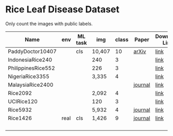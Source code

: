 # Rice Leaf Disease Dataset
Only count the images with public labels.

| Name               | env   | ML task  | img    | class | Paper                                                                                     | Download Link                                                                     |
|--------------------|-------|----------|--------|-------|-------------------------------------------------------------------------------------------|-----------------------------------------------------------------------------------|
| PaddyDoctor10407   |       | cls      | 10,407 | 10    | [arXiv](https://arxiv.org/abs/2205.11108)                                                 | [link](https://www.kaggle.com/competitions/paddy-disease-classification/overview) |
| IndonesiaRice240   |       |          | 240    | 3     |                                                                                           | [link](https://www.kaggle.com/datasets/tedisetiady/leaf-rice-disease-indonesia)   |
| PhilippinesRice552 |       |          | 226    | 3     |                                                                                           | [link](https://github.com/aldrin233/RiceDiseases-DataSet)                         |
| NigeriaRice3355    |       |          | 3,335  | 4     |                                                                                           | [link](https://www.kaggle.com/datasets/nizorogbezuode/rice-leaf-images)           |
| MalaysiaRice2400   |       |          |        |       | [journal](https://peerj.com/articles/cs-432/)                                             | [link](https://www.kaggle.com/datasets/minhhuy2810/rice-diseases-image-dataset)   |
| Rice2092           |       |          | 2,092  | 4     |                                                                                           | [link](https://www.kaggle.com/datasets/jonathanrjpereira/rice-disease)            |
| UCIRice120         |       |          | 120    | 3     |                                                                                           | [link](https://archive.ics.uci.edu/ml/datasets/rice+leaf+diseases)                |
| Rice5932           |       |          | 5,932  | 4     | [journal](https://www.sciencedirect.com/science/article/pii/S0168169919326997)            | [link](https://data.mendeley.com/datasets/fwcj7stb8r/1)                           |
| Rice1426           | real  | cls      | 1,426  | 9     | [journal](https://www.sciencedirect.com/science/article/pii/S1537511020300830?via%3Dihub) | [link](https://drive.google.com/drive/folders/1ewBesJcguriVTX8sRJseCDbXAF_T4akK)  |
|                    |       |          |        |       |                                                                                           |                                                                                   |
|                    |       |          |        |       |                                                                                           |                                                                                   |
|                    |       |          |        |       |                                                                                           |                                                                                   |
|                    |       |          |        |       |                                                                                           |                                                                                   |

